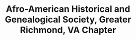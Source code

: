 ---
layout: repo
title: "Afro-American Historical and Genealogical Society, Greater Richmond, VA Chapter"
id: 16276
permalink: repos/16276/
---